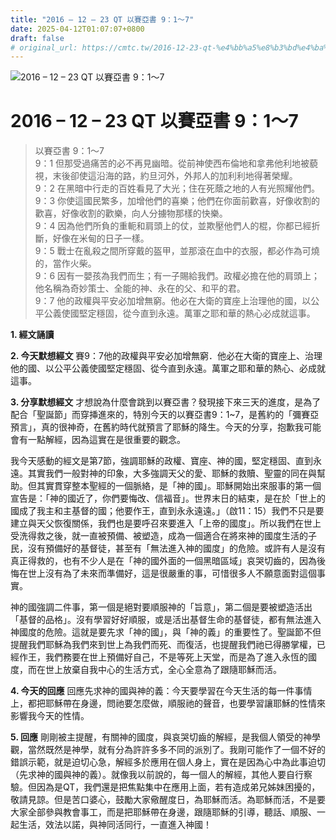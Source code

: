 ```yaml
---
title: "2016 – 12 – 23 QT 以賽亞書 9：1～7"
date: 2025-04-12T01:07:07+0800
draft: false
# original_url: https://cmtc.tw/2016-12-23-qt-%e4%bb%a5%e8%b3%bd%e4%ba%9e%e6%9b%b8-9%ef%bc%9a1%ef%bd%9e7
---
```


![2016 – 12 – 23 QT 以賽亞書 9：1～7](/images/qt.jpg   "2016 – 12 – 23 QT 以賽亞書 9：1～7")

# 2016 – 12 – 23 QT 以賽亞書 9：1～7

> 以賽亞書 9：1～7  
> 9：1 但那受過痛苦的必不再見幽暗。從前神使西布倫地和拿弗他利地被藐視，末後卻使這沿海的路，約旦河外，外邦人的加利利地得著榮耀。  
> 9：2 在黑暗中行走的百姓看見了大光；住在死蔭之地的人有光照耀他們。  
> 9：3 你使這國民繁多，加增他們的喜樂；他們在你面前歡喜，好像收割的歡喜，好像收割的歡樂，向人分擄物那樣的快樂。  
> 9：4 因為他們所負的重軛和肩頭上的仗，並欺壓他們人的棍，你都已經折斷，好像在米甸的日子一樣。  
> 9：5 戰士在亂殺之間所穿戴的盔甲，並那滾在血中的衣服，都必作為可燒的，當作火柴。  
> 9：6 因有一嬰孩為我們而生；有一子賜給我們。政權必擔在他的肩頭上；他名稱為奇妙策士、全能的神、永在的父、和平的君。  
> 9：7 他的政權與平安必加增無窮。他必在大衛的寶座上治理他的國，以公平公義使國堅定穩固，從今直到永遠。萬軍之耶和華的熱心必成就這事。

**1.  經文誦讀**

**2.  今天默想經文**
賽9：7他的政權與平安必加增無窮．他必在大衛的寶座上、治理他的國、以公平公義使國堅定穩固、從今直到永遠。萬軍之耶和華的熱心、必成就這事。

**3. 分享默想經文**
才想說為什麼會跳到以賽亞書？發現接下來三天的進度，是為了配合「聖誕節」而穿挿進來的，特別今天的以賽亞書9：1\~7，是舊約的「彌賽亞預言」，真的很神奇，在舊約時代就預言了耶穌的降生。今天的分享，抱歉我可能會有一點解經，因為這實在是很重要的觀念。

我今天感動的經文是第7節，強調耶穌的政權、寶座、神的國，堅定穩固、直到永遠。其實我們一般對神的印象，大多強調天父的愛、耶穌的救贖、聖靈的同在與幫助。但其實貫穿整本聖經的一個脈絡，是「神的國」。耶穌開始出來服事的第一個宣告是：「神的國近了，你們要悔改、信福音」。世界末日的結束，是在於「世上的國成了我主和主基督的國；他要作王，直到永永遠遠。」（啟11：15）我們不只是要建立與天父恢復關係，我們也是要呼召來要進入「上帝的國度」。所以我們在世上受洗得救之後，就一直被預備、被塑造，成為一個適合在將來神的國度生活的子民，沒有預備好的基督徒，甚至有「無法進入神的國度」的危險。或許有人是沒有真正得救的，也有不少人是在「神的國外面的一個黑暗區域」哀哭切齒的，因為後悔在世上沒有為了未來而準備好，這是很嚴重的事，可惜很多人不願意面對這個事實。

神的國強調二件事，第一個是絕對要順服神的「旨意」，第二個是要被塑造活出「基督的品格」。沒有學習好好順服，或是活出基督生命的基督徒，都有無法進入神國度的危險。這就是要先求「神的國」，與「神的義」的重要性了。聖誕節不但提醒我們耶穌為我們來到世上為我們而死、而復活，也提醒我們祂已得勝掌權，已經作王，我們務要在世上預備好自己，不是等死上天堂，而是為了進入永恆的國度，而在世上放棄自我中心的生活方式，全心全意為了跟隨耶穌而活。

**4. 今天的回應**
回應先求神的國與神的義：今天要學習在今天生活的每一件事情上，都把耶穌帶在身邊，問祂要怎麼做，順服祂的聲音，也要學習讓耶穌的性情來影響我今天的性情。

**5. 回應**
剛剛被主提醒，有關神的國度，與哀哭切齒的解經，是我個人領受的神學觀，當然既然是神學，就有分為許許多多不同的派別了。我剛可能作了一個不好的錯誤示範，就是迫切心急，解經多於應用在個人身上，實在是因為心中為此事迫切（先求神的國與神的義）。就像我以前說的，每一個人的解經，其他人要自行察驗。但因為是QT，我們還是把焦點集中在應用上面，若有造成弟兄姊妹困擾的，敬請見諒。但是苦口婆心，鼓勵大家儆醒度日，為耶穌而活。為耶穌而活，不是要大家全部參與教會事工，而是把耶穌帶在身邊，跟隨耶穌的引導，聽話、順服、一起生活，效法以諾，與神同活同行，一直進入神國！
